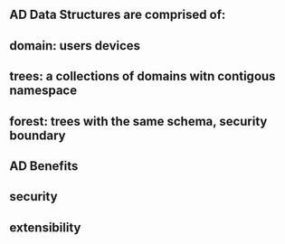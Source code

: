 ## AD Data Structures are comprised of:
## domain: users devices
## trees: a collections of domains witn contigous namespace
## forest: trees with the same schema, security boundary

## AD Benefits
## security
## extensibility
